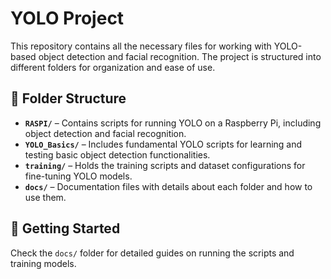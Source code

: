 # YOLO Project

This repository contains all the necessary files for working with YOLO-based object detection and facial recognition. The project is structured into different folders for organization and ease of use.

## 📂 Folder Structure

- **`RASPI/`** – Contains scripts for running YOLO on a Raspberry Pi, including object detection and facial recognition.
- **`YOLO_Basics/`** – Includes fundamental YOLO scripts for learning and testing basic object detection functionalities.
- **`training/`** – Holds the training scripts and dataset configurations for fine-tuning YOLO models.
- **`docs/`** – Documentation files with details about each folder and how to use them.

## 🚀 Getting Started

Check the `docs/` folder for detailed guides on running the scripts and training models.
